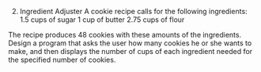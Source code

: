 2. Ingredient Adjuster
A cookie recipe calls for the following ingredients:
1.5 cups of sugar
1 cup of butter
2.75 cups of flour

The recipe produces 48 cookies with these amounts of the ingredients. Design a program that asks the user how many cookies he or she wants to make, and then displays the number of cups of each ingredient needed for the specified number of cookies.
